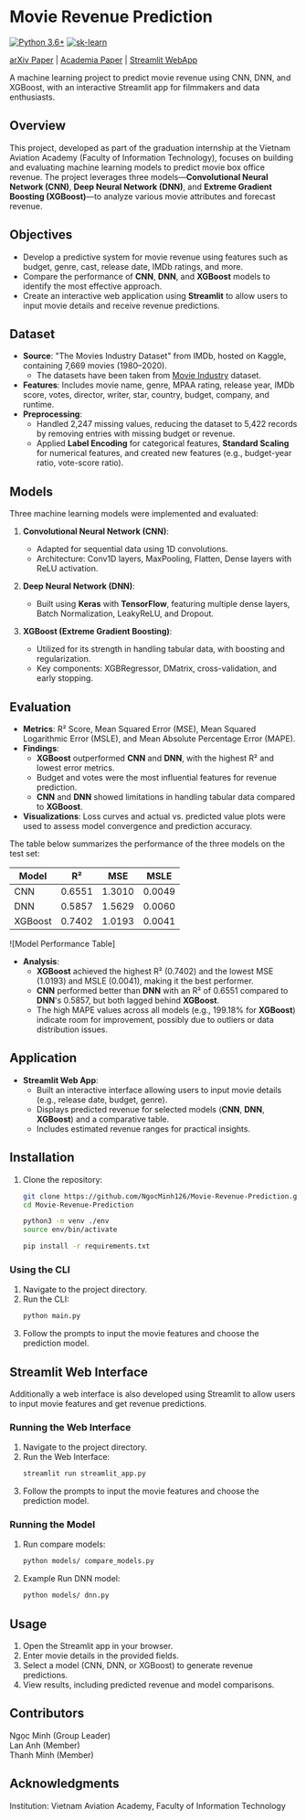 # Movie Revenue Prediction

[![Python 3.6+](https://img.shields.io/badge/python-3.6+-blue.svg)](https://www.python.org/downloads/release/python-360/) [![sk-learn](https://img.shields.io/badge/scikit-learn-grey.svg?logo=scikit-learn)](https://scikit-learn.org/stable/whats_new.html)

[arXiv Paper](http://arxiv.org/abs/2405.11651) | [Academia Paper](https://www.academia.edu/119091410/Movie_Revenue_Prediction) | [Streamlit WebApp](https://movie-revenue-prediction.streamlit.app)

A machine learning project to predict movie revenue using CNN, DNN, and XGBoost, with an interactive Streamlit app for filmmakers and data enthusiasts.

## Overview

This project, developed as part of the graduation internship at the Vietnam Aviation Academy (Faculty of Information Technology), focuses on building and evaluating machine learning models to predict movie box office revenue. The project leverages three models—**Convolutional Neural Network (CNN)**, **Deep Neural Network (DNN)**, and **Extreme Gradient Boosting (XGBoost)**—to analyze various movie attributes and forecast revenue.

## Objectives

- Develop a predictive system for movie revenue using features such as budget, genre, cast, release date, IMDb ratings, and more.
- Compare the performance of **CNN**, **DNN**, and **XGBoost** models to identify the most effective approach.
- Create an interactive web application using **Streamlit** to allow users to input movie details and receive revenue predictions.

## Dataset

- **Source**: "The Movies Industry Dataset" from IMDb, hosted on Kaggle, containing 7,669 movies (1980–2020).
  - The datasets have been taken from [Movie Industry](https://www.kaggle.com/datasets/danielgrijalvas/movies) dataset.
- **Features**: Includes movie name, genre, MPAA rating, release year, IMDb score, votes, director, writer, star, country, budget, company, and runtime.
- **Preprocessing**:
  - Handled 2,247 missing values, reducing the dataset to 5,422 records by removing entries with missing budget or revenue.
  - Applied **Label Encoding** for categorical features, **Standard Scaling** for numerical features, and created new features (e.g., budget-year ratio, vote-score ratio).

## Models

Three machine learning models were implemented and evaluated:

1. **Convolutional Neural Network (CNN)**:
   - Adapted for sequential data using 1D convolutions.
   - Architecture: Conv1D layers, MaxPooling, Flatten, Dense layers with ReLU activation.

2. **Deep Neural Network (DNN)**:
   - Built using **Keras** with **TensorFlow**, featuring multiple dense layers, Batch Normalization, LeakyReLU, and Dropout.

3. **XGBoost (Extreme Gradient Boosting)**:
   - Utilized for its strength in handling tabular data, with boosting and regularization.
   - Key components: XGBRegressor, DMatrix, cross-validation, and early stopping.

## Evaluation

- **Metrics**: R² Score, Mean Squared Error (MSE), Mean Squared Logarithmic Error (MSLE), and Mean Absolute Percentage Error (MAPE).
- **Findings**:
  - **XGBoost** outperformed **CNN** and **DNN**, with the highest R² and lowest error metrics.
  - Budget and votes were the most influential features for revenue prediction.
  - **CNN** and **DNN** showed limitations in handling tabular data compared to **XGBoost**.
- **Visualizations**: Loss curves and actual vs. predicted value plots were used to assess model convergence and prediction accuracy.

The table below summarizes the performance of the three models on the test set:

| Model   | R²     | MSE    | MSLE   |
|---------|--------|--------|--------|
| CNN     | 0.6551 | 1.3010 | 0.0049 |
| DNN     | 0.5857 | 1.5629 | 0.0060 |
| XGBoost | 0.7402 | 1.0193 | 0.0041 |

![Model Performance Table]

- **Analysis**:
  - **XGBoost** achieved the highest R² (0.7402) and the lowest MSE (1.0193) and MSLE (0.0041), making it the best performer.
  - **CNN** performed better than **DNN** with an R² of 0.6551 compared to **DNN**'s 0.5857, but both lagged behind **XGBoost**.
  - The high MAPE values across all models (e.g., 199.18% for **XGBoost**) indicate room for improvement, possibly due to outliers or data distribution issues.

## Application

- **Streamlit Web App**:
  - Built an interactive interface allowing users to input movie details (e.g., release date, budget, genre).
  - Displays predicted revenue for selected models (**CNN**, **DNN**, **XGBoost**) and a comparative table.
  - Includes estimated revenue ranges for practical insights.

## Installation

1. Clone the repository:

   ```bash
   git clone https://github.com/NgocMinh126/Movie-Revenue-Prediction.git
   cd Movie-Revenue-Prediction

   python3 -m venv ./env
   source env/bin/activate

   pip install -r requirements.txt
   ```
### Using the CLI

1. Navigate to the project directory.
2. Run the CLI:
   ```bash
   python main.py
   ```
3. Follow the prompts to input the movie features and choose the prediction model.

## Streamlit Web Interface

Additionally a web interface is also developed using Streamlit to allow users to input movie features and get revenue predictions.

### Running the Web Interface

1. Navigate to the project directory.
2. Run the Web Interface:
   ```bash
   streamlit run streamlit_app.py
   ```
3. Follow the prompts to input the movie features and choose the prediction model.
   
### Running the Model
1. Run compare models:
   ```bash
   python models/ compare_models.py
   ```
2. Example Run DNN model:
   ```bash
   python models/ dnn.py
   ```
## Usage
1. Open the Streamlit app in your browser.
2. Enter movie details in the provided fields.
3. Select a model (CNN, DNN, or XGBoost) to generate revenue predictions.
4. View results, including predicted revenue and model comparisons.

## Contributors
  Ngọc Minh (Group Leader) 
  \
  Lan Anh (Member)
  \
  Thanh Minh (Member)
  
## Acknowledgments
Institution: Vietnam Aviation Academy, Faculty of Information Technology
